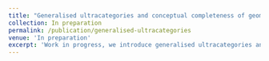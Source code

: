 ```yaml
---
title: "Generalised ultracategories and conceptual completeness of geometric logic"
collection: In preparation
permalink: /publication/generalised-ultracategories
venue: 'In preparation'
excerpt: 'Work in progress, we introduce generalised ultracategories and use them to show a conceptual completeness theorem for geometric logic (infinitary coherent logic).'
---
```


